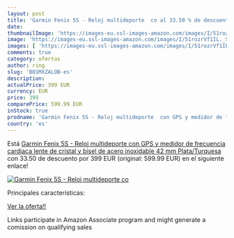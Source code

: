 ```yaml
---
layout: post
title: 'Garmin Fenix 5S - Reloj multideporte  co al 33.50 % de descuento'
date: 
thumbnailImage: 'https://images-eu.ssl-images-amazon.com/images/I/51rozrVf1IL._SL200_.jpg'
image: 'https://images-eu.ssl-images-amazon.com/images/I/51rozrVf1IL._SL200_.jpg'
images: [ 'https://images-eu.ssl-images-amazon.com/images/I/51rozrVf1IL._SL200_.jpg' ]
comments: true
category: ofertas
author: ring
slug: 'B01MXZALOB-es'
description:
actualPrice: 399 EUR
currency: EUR
price: 399
comparePrice: 599.99 EUR
inStock: true
prodname: 'Garmin Fenix 5S - Reloj multideporte  con GPS y medidor de frecuencia cardiaca  lente de cristal y bisel de acero inoxidable  42 mm  Plata/Turquesa'
country: 'es'
---
```


Está [Garmin Fenix 5S - Reloj multideporte  con GPS y medidor de frecuencia cardiaca  lente de cristal y bisel de acero inoxidable  42 mm  Plata/Turquesa](https://www.amazon.es/dp/B01MXZALOB/?tag=tolees-21) con 33.50 de descuento por 399 EUR (original: 599.99 EUR) en el siguiente enlace!

[![Garmin Fenix 5S - Reloj multideporte  co](https://images-eu.ssl-images-amazon.com/images/I/51rozrVf1IL._SL200_.jpg)](https://www.amazon.es/dp/B01MXZALOB/?tag=tolees-21)

Principales características:


[Ver la oferta!!](https://www.amazon.es/dp/B01MXZALOB/?tag=tolees-21)

Links participate in Amazon Associate program and might generate a comission on qualifying sales


